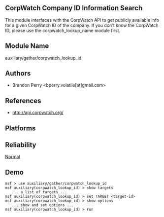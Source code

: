 ## CorpWatch Company ID Information Search

This module interfaces with the CorpWatch API to get 
publicly available info for a given CorpWatch ID of the 
company. If you don't know the CorpWatch ID, please use the 
corpwatch_lookup_name module first.


## Module Name
auxiliary/gather/corpwatch_lookup_id

## Authors
* Brandon Perry <bperry.volatile[at]gmail.com>


## References
* http://api.corpwatch.org/




## Platforms


## Reliability
[Normal](https://github.com/rapid7/metasploit-framework/wiki/Exploit-Ranking)

## Demo

```
msf > use auxiliary/gather/corpwatch_lookup_id
msf auxiliary(corpwatch_lookup_id) > show targets
   ... a list of targets ...
msf auxiliary(corpwatch_lookup_id) > set TARGET <target-id>
msf auxiliary(corpwatch_lookup_id) > show options
   ... show and set options ...
msf auxiliary(corpwatch_lookup_id) > run
```
    
    